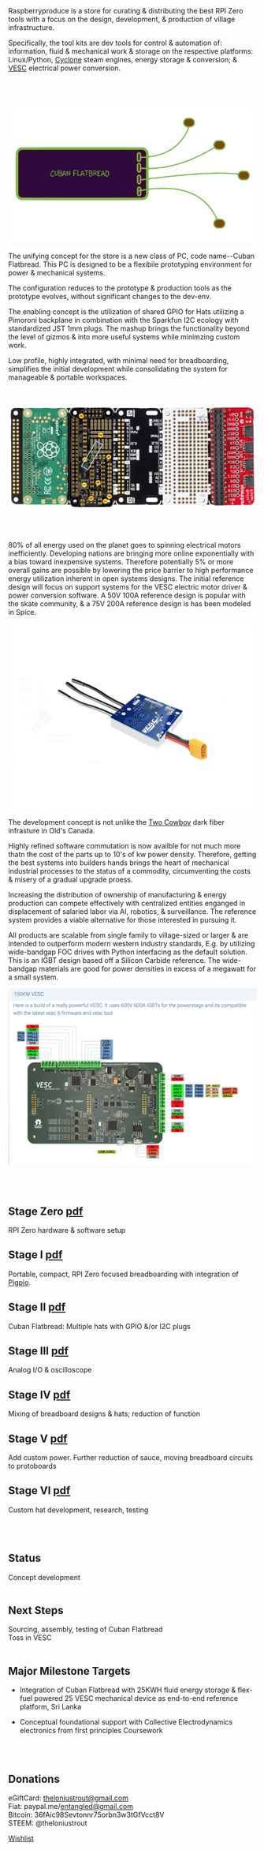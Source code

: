 


<br><br>
Raspberryproduce is a store for curating & distributing the best RPI Zero tools with a focus on the design, development, & production of village infrastructure. 

Specifically, the tool kits are dev tools for control & automation of: information, fluid & mechanical work & storage on the respective platforms: Linux/Python, [Cyclone](http://cyclone-power.com) steam engines, energy storage & conversion; & [VESC](http://vesc-project.com) electrical power conversion.

<br><br>

![Alt text](png/flatbread.png)

The unifying concept for the store is a new class of PC, code name--Cuban Flatbread. This PC is designed to be a flexibile prototyping environment for power & mechanical systems. 

The configuration reduces to the prototype & production tools as the prototype evolves, without significant changes to the dev-env. 

The enabling concept is the utilization of shared GPIO for Hats utilizing a Pimoroni backplane in combination with the Sparkfun I2C ecology with standardized JST 1mm plugs. The mashup brings the functionality beyond the level of gizmos & into more useful systems while minimzing custom work. 

Low profile, highly integrated, with minimal need for breadboarding, simplifies the initial development while consolidating the system for manageable & portable workspaces.


<br><br>
![Alt text](png/stageiii.png)
<br><br>
<br><br>

80% of all energy used on the planet goes to spinning electrical motors inefficiently. Developing nations are bringing more online exponentially with a bias toward inexpensive systems. Therefore potentially 5% or more overall gains are possible by lowering the price barrier to high performance energy utilization inherent in open systems designs. The initial reference design will focus on support systems for the VESC electric motor driver & power conversion software. A 50V 100A reference design is popular with the skate community, & a 75V 200A reference design is has been modeled in Spice.

![Alt text](png/vesc6.4.png)

The development concept is not unlike the [Two Cowboy](https://www.youtube.com/watch?v=SDHqzUz39mU) dark fiber infrasture in Old's Canada. 

Highly refined software commutation is now availble for not much more thatn the cost of the parts up to 10's of kw power density. Therefore, getting the best systems into builders hands brings the heart of mechanical industrial processes to the status of a commodity, circumventing the costs & misery of a gradual upgrade proess.

Increasing the distribution of ownership of manufacturing & energy production can compete effectively with centralized entities enganged in displacement of salaried labor via AI, robotics, & surveillance. The reference system provides a viable alternative for those interested in pursuing it. 


All products are scalable from single family to village-sized or larger & are intended to outperform modern western industry standards, E.g. by utilizing wide-bandgap FOC drives with Python interfacing as the default solution. This is an IGBT design based off a Silicon Carbide reference. The wide-bandgap materials are good for power densities in excess of a megawatt for a small system.

![Alt text](png/igbt.png)


<br><br>

## Stage Zero [pdf](pdf/stagezero.pdf)
RPI Zero hardware & software setup
## Stage I [pdf](pdf/stagei.pdf)
Portable, compact, RPI Zero focused breadboarding with integration of [Pigpio](http://abyz.me.uk/rpi/pigpio/).
## Stage II [pdf](pdf/stageii.pdf)
Cuban Flatbread: Multiple hats with GPIO &/or I2C plugs
## Stage III [pdf](pdf/stageiii.pdf)
Analog I/O & oscilloscope
## Stage IV [pdf](pdf/stageiv.pdf)
Mixing of breadboard designs & hats; reduction of function
## Stage V [pdf](pdf/stagev.pdf)
Add custom power. Further reduction of sauce, moving breadboard circuits to protoboards
## Stage VI [pdf](pdf/stagevi.pdf)
Custom hat development, research, testing

<br><br>

## Status
Concept development
<br><br>

## Next Steps
Sourcing, assembly, testing of Cuban Flatbread<br />
Toss in VESC
<br><br>


## Major Milestone Targets
* Integration of Cuban Flatbread with 25KWH fluid energy storage & flex-fuel powered 25 VESC mechanical device as end-to-end reference platform, Sri Lanka

* Conceptual foundational support with Collective Electrodynamics electronics from first principles Coursework

<br><br>
## Donations
eGiftCard:  theloniustrout@gmail.com<br />
Fiat:       paypal.me/entangled@gmail.com<br />
Bitcoin:    36fAic98Sevtonnr75orbn3w3tGfVcct8V<br />
STEEM:      @theloniustrout<br />


[Wishlist](fuel.pdf)

